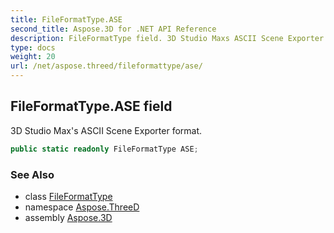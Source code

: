 ```yaml
---
title: FileFormatType.ASE
second_title: Aspose.3D for .NET API Reference
description: FileFormatType field. 3D Studio Maxs ASCII Scene Exporter format
type: docs
weight: 20
url: /net/aspose.threed/fileformattype/ase/
---
```

## FileFormatType.ASE field

3D Studio Max's ASCII Scene Exporter format.

```csharp
public static readonly FileFormatType ASE;
```

### See Also

* class [FileFormatType](../)
* namespace [Aspose.ThreeD](../../fileformattype/)
* assembly [Aspose.3D](../../../)


